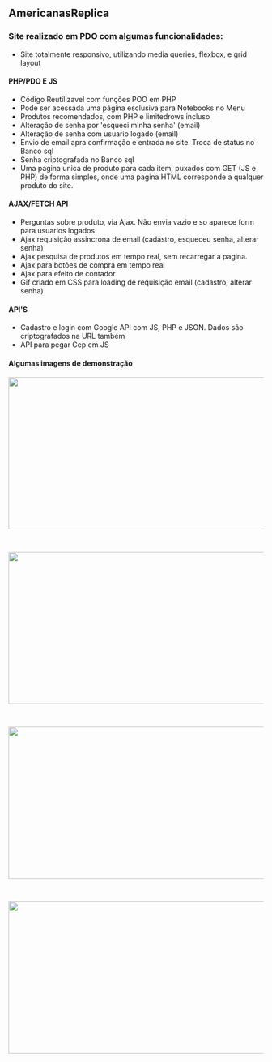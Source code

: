 ## AmericanasReplica

### Site realizado em PDO com algumas funcionalidades:

* Site totalmente responsivo, utilizando media queries, flexbox, e grid layout

#### PHP/PDO E JS
* Código Reutilizavel com funções POO em PHP
* Pode ser acessada uma página esclusiva para Notebooks no Menu
* Produtos recomendados, com PHP e limitedrows incluso
* Alteração de senha por 'esqueci minha senha' (email)
* Alteração de senha com usuario logado (email)
* Envio de email apra confirmação e entrada no site. Troca de status no Banco sql
* Senha criptografada no Banco sql
* Uma pagina unica de produto para cada item, puxados com GET (JS e PHP) de forma simples, onde uma pagina HTML corresponde a qualquer produto do site. 

#### AJAX/FETCH API
* Perguntas sobre produto, via Ajax. Não envia vazio e so aparece form para usuarios logados
* Ajax requisição assincrona de email (cadastro, esqueceu senha, alterar senha)
* Ajax pesquisa de produtos em tempo real, sem recarregar a pagina.
* Ajax para botões de compra em tempo real
* Ajax para efeito de contador
* Gif criado em CSS para loading de requisição email (cadastro, alterar senha)

#### API'S
* Cadastro e login com Google API com JS, PHP e JSON. Dados são criptografados na URL também
* API para pegar Cep em JS

#### Algumas imagens de demonstração

<p text-align="center">
    <img src="ADD1.gif" width="600px" height="300px"/> 
</p>

<br> 
<p text-align="center">
    <img src="ADD2.gif" width="600px" height="300px"/>
</p>
  
<br> 
<p text-align="center">
    <img src="ADD3.gif" width="600px" height="300px"/> 
</p>
 
<br> 
<p text-align="center">
    <img src="ADD4.gif" width="600px" height="300px"/>  
</p>

 

